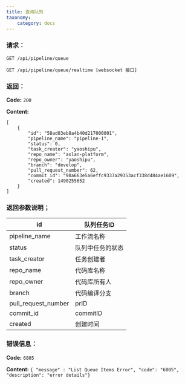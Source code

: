 ```yaml
---
title: 查询队列
taxonomy:
    category: docs
---
```


### 请求：

    GET /api/pipeline/queue

    GET /api/pipeline/queue/realtime [websocket 接口]

### 返回：

**Code:** `200`

**Content:** 

```
[
    {
        "id": "58ad03eb8a4b40d217000001",
        "pipeline_name": "pipeline-1",
        "status": 0,
        "task_creator": "yaoshipu",
        "repo_name": "aslan-platform",
        "repo_owner": "yaoshipu",
        "branch": "develop",
        "pull_request_number": 62,
        "commit_id": "98a663e5a6effc9337a29353acf338d484ae1609",
        "created": 1490255652
    }
]
```	
### 返回参数说明；

|id|队列任务ID|
|---|---|
|pipeline_name|工作流名称|
|status|队列中任务的状态|
|task_creator|任务创建者|
|repo_name|代码库名称|
|repo_owner|代码库所有人|
|branch|代码编译分支|
|pull_request_number|prID|
|commit_id|commitID|
|created|创建时间|

### 错误信息：

**Code:** `6805`

**Content:** `{ "message" : "List Queue Items Error", "code": "6805", "description": "error details"}`
